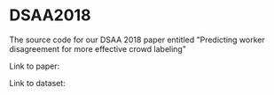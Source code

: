 # DSAA2018
The source code for our DSAA 2018 paper entitled "Predicting worker disagreement for more effective crowd labeling"

Link to paper:

Link to dataset:
